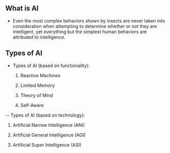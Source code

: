 ## What is AI

- Even the most complex behaviors shown by insects are never taken into consideration when attempting to determine whether or not they are intelligent, yet everything but the simplest human behaviors are attributed to intelligence.

## Types of AI

- Types of AI (based on functionality):

   1. Reactive Machines

   2. Limited Memory

   3. Theory of Mind

   4. Self-Aware

-- Types of AI (based on technology):

   1. Artificial Narrow Intelligence (ANI)

   2. Artificial General Intelligence (AGI)

   3. Artificial Super Intelligence (ASI)